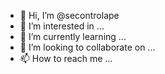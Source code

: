 - 👋 Hi, I’m @secontrolape
- 👀 I’m interested in ...
- 🌱 I’m currently learning ...
- 💞️ I’m looking to collaborate on ...
- 📫 How to reach me ...

<!---
secontrolape/secontrolape is a ✨ special ✨ repository because its `README.md` (this file) appears on your GitHub profile.
You can click the Preview link to take a look at your changes.
--->
